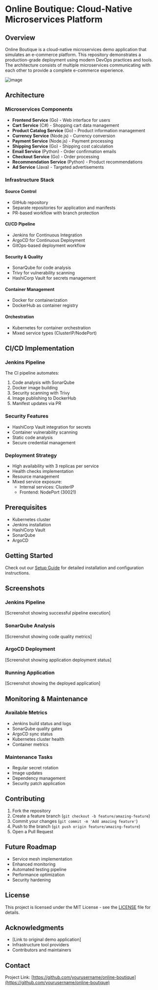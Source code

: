 # Online Boutique: Cloud-Native Microservices Platform

## Overview
Online Boutique is a cloud-native microservices demo application that simulates an e-commerce platform. This repository demonstrates a production-grade deployment using modern DevOps practices and tools. The architecture consists of multiple microservices communicating with each other to provide a complete e-commerce experience.

![image](C:\Users\USER\Downloads\architecture-diagram.png)


## Architecture

### Microservices Components
- **Frontend Service** (Go) - Web interface for users
- **Cart Service** (C#) - Shopping cart data management
- **Product Catalog Service** (Go) - Product information management
- **Currency Service** (Node.js) - Currency conversion
- **Payment Service** (Node.js) - Payment processing
- **Shipping Service** (Go) - Shipping cost calculation
- **Email Service** (Python) - Order confirmation emails
- **Checkout Service** (Go) - Order processing
- **Recommendation Service** (Python) - Product recommendations
- **Ad Service** (Java) - Targeted advertisements

### Infrastructure Stack

#### Source Control
- GitHub repository
- Separate repositories for application and manifests
- PR-based workflow with branch protection

#### CI/CD Pipeline
- Jenkins for Continuous Integration
- ArgoCD for Continuous Deployment
- GitOps-based deployment workflow

#### Security & Quality
- SonarQube for code analysis
- Trivy for vulnerability scanning
- HashiCorp Vault for secrets management

#### Container Management
- Docker for containerization
- DockerHub as container registry

#### Orchestration
- Kubernetes for container orchestration
- Mixed service types (ClusterIP/NodePort)

## CI/CD Implementation

### Jenkins Pipeline
The CI pipeline automates:
1. Code analysis with SonarQube
2. Docker image building
3. Security scanning with Trivy
4. Image publishing to DockerHub
5. Manifest updates via PR

### Security Features
- HashiCorp Vault integration for secrets
- Container vulnerability scanning
- Static code analysis
- Secure credential management

### Deployment Strategy
- High availability with 3 replicas per service
- Health checks implementation
- Resource management
- Mixed service exposure:
  - Internal services: ClusterIP
  - Frontend: NodePort (30021)

## Prerequisites
- Kubernetes cluster
- Jenkins installation
- HashiCorp Vault
- SonarQube
- ArgoCD

## Getting Started
Check out our [Setup Guide](docs/setup.md) for detailed installation and configuration instructions.

## Screenshots

### Jenkins Pipeline
[Screenshot showing successful pipeline execution]

### SonarQube Analysis
[Screenshot showing code quality metrics]

### ArgoCD Deployment
[Screenshot showing application deployment status]

### Running Application
[Screenshot showing the deployed application]

## Monitoring & Maintenance

### Available Metrics
- Jenkins build status and logs
- SonarQube quality gates
- ArgoCD sync status
- Kubernetes cluster health
- Container metrics

### Maintenance Tasks
- Regular secret rotation
- Image updates
- Dependency management
- Security patch application

## Contributing
1. Fork the repository
2. Create a feature branch (`git checkout -b feature/amazing-feature`)
3. Commit your changes (`git commit -m 'Add amazing feature'`)
4. Push to the branch (`git push origin feature/amazing-feature`)
5. Open a Pull Request

## Future Roadmap
- Service mesh implementation
- Enhanced monitoring
- Automated testing pipeline
- Performance optimization
- Security hardening

## License
This project is licensed under the MIT License - see the [LICENSE](LICENSE) file for details.

## Acknowledgments
- [Link to original demo application]
- Infrastructure tool providers
- Contributors and maintainers

## Contact
Project Link: [https://github.com/yourusername/online-boutique](https://github.com/yourusername/online-boutique)